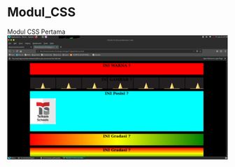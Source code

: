 # Modul_CSS
Modul CSS Pertama
![alt text](https://github.com/AhmadDwiyan/Modul_CSS/blob/master/Screenshot%20at%202019-01-11%2007-39-30.png)
